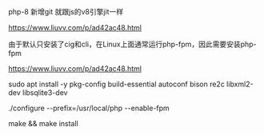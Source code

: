 
php-8
新增git
就跟js的v8引擎jit一样

https://www.liuvv.com/p/ad42ac48.html

由于默认只安装了cig和cli，在Linux上面通常运行php-fpm，因此需要安装php-fpm

https://www.liuvv.com/p/ad42ac48.html

sudo apt install -y pkg-config build-essential autoconf bison re2c libxml2-dev libsqlite3-dev

./configure --prefix=/usr/local/php  --enable-fpm

make && make  install
